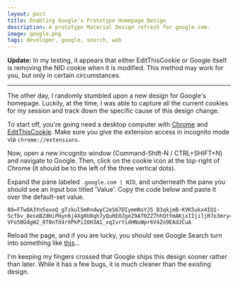 ```yaml
---
layout: post
title: Enabling Google's Prototype Homepage Design
description: A prototype Material Design refresh for google.com.
image: google.png
tags: developer, google, search, web
---
```


**Update:** In my testing, it appears that either EditThisCookie or Google itself is removing the NID cookie when it is modified. This method may work for you, but only in certain circumstances.

---

The other day, I randomly stumbled upon a new design for Google's homepage. Luckily, at the time, I was able to capture all the current cookies for my session and track down the specific cause of this design change.

To start off, you're going need a desktop computer with [Chrome](https://www.google.com/chrome/) and [EditThisCookie](https://chrome.google.com/webstore/detail/editthiscookie/fngmhnnpilhplaeedifhccceomclgfbg). Make sure you give the extension access in incognito mode via `chrome://extensions`.

<!-- break -->

Now, open a new incognito window (Command-Shift-N / CTRL+SHIFT+N) and navigate to Google. Then, click on the cookie icon at the top-right of Chrome (it should be to the left of the three vertical dots).

Expand the pane labeled `.google.com | NID`, and underneath the pane you should see an input box titled 'Value'. Copy the code below and paste it over the default-set value.

```
88=FTwOA3Yn5oxoQ_gTzkul5mRndwyC2eS67DIymmNsYJ5_B3qkjmB-KVK5ukx4IQ1-Scfbv_8eseBZdHiPHyn6j4Xg8U0qh7yQuREOZgeZ9AT0ZZ7hhQtYmAKjxIIjiljR7o3mry4lnjIXExi-VFo5BGdgW2_8T0nTd4rXPkPiIOH3A1_xqIvrYidHNuWpr6V4Zo9EAdJCuA
```

Reload the page, and if you are lucky, you should see Google Search turn into something like [this](https://imgur.com/lDBidtu)...

I'm keeping my fingers crossed that Google ships this design sooner rather than later. While it has a few bugs, it is much cleaner than the existing design.
